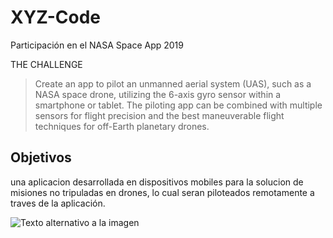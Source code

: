 # XYZ-Code
Participación en el NASA Space App 2019

THE CHALLENGE

> Create an app to pilot an unmanned aerial system (UAS), such as a NASA space drone, utilizing the 6-axis gyro sensor within a smartphone or tablet. The piloting app can be combined with multiple sensors for flight precision and the best maneuverable flight techniques for off-Earth planetary drones.

## Objetivos

una aplicacion desarrollada en dispositivos mobiles para la solucion de misiones no tripuladas en drones, lo cual seran piloteados remotamente a traves de la aplicación.


![Texto alternativo a la imagen](https://www.nasa.gov/sites/default/files/thumbnails/image/nasa-logo-web-rgb.png) 


